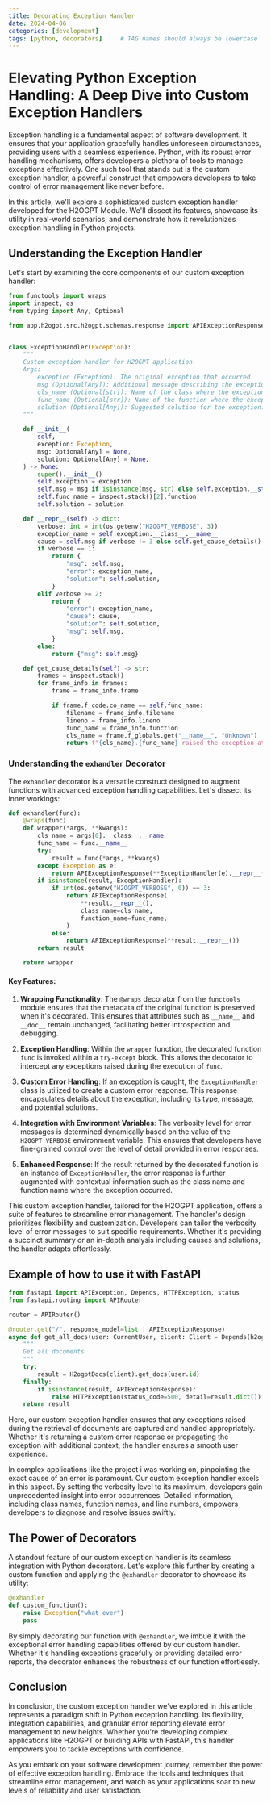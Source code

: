 ```yaml
---
title: Decorating Exception Handler
date: 2024-04-06
categories: [development]
tags: [python, decorators]     # TAG names should always be lowercase
---
```


# Elevating Python Exception Handling: A Deep Dive into Custom Exception Handlers

Exception handling is a fundamental aspect of software development. It ensures that your application gracefully handles unforeseen circumstances, providing users with a seamless experience. Python, with its robust error handling mechanisms, offers developers a plethora of tools to manage exceptions effectively. One such tool that stands out is the custom exception handler, a powerful construct that empowers developers to take control of error management like never before.

In this article, we'll explore a sophisticated custom exception handler developed for the H2OGPT Module. We'll dissect its features, showcase its utility in real-world scenarios, and demonstrate how it revolutionizes exception handling in Python projects.

## Understanding the Exception Handler

Let's start by examining the core components of our custom exception handler:

```python
from functools import wraps
import inspect, os
from typing import Any, Optional

from app.h2ogpt.src.h2ogpt.schemas.response import APIExceptionResponse


class ExceptionHandler(Exception):
    """
    Custom exception handler for H2OGPT application.
    Args:
        exception (Exception): The original exception that occurred.
        msg (Optional[Any]): Additional message describing the exception.
        cls_name (Optional[str]): Name of the class where the exception occurred.
        func_name (Optional[str]): Name of the function where the exception occurred.
        solution (Optional[Any]): Suggested solution for the exception.
    """

    def __init__(
        self,
        exception: Exception,
        msg: Optional[Any] = None,
        solution: Optional[Any] = None,
    ) -> None:
        super().__init__()
        self.exception = exception
        self.msg = msg if isinstance(msg, str) else self.exception.__str__()
        self.func_name = inspect.stack()[2].function
        self.solution = solution

    def __repr__(self) -> dict:
        verbose: int = int(os.getenv("H2OGPT_VERBOSE", 3))
        exception_name = self.exception.__class__.__name__
        cause = self.msg if verbose != 3 else self.get_cause_details()
        if verbose == 1:
            return {
                "msg": self.msg,
                "error": exception_name,
                "solution": self.solution,
            }
        elif verbose >= 2:
            return {
                "error": exception_name,
                "cause": cause,
                "solution": self.solution,
                "msg": self.msg,
            }
        else:
            return {"msg": self.msg}

    def get_cause_details(self) -> str:
        frames = inspect.stack()
        for frame_info in frames:
            frame = frame_info.frame

            if frame.f_code.co_name == self.func_name:
                filename = frame_info.filename
                lineno = frame_info.lineno
                func_name = frame_info.function
                cls_name = frame.f_globals.get("__name__", "Unknown")
                return f"{cls_name}.{func_name} raised the exception at line {lineno} in {filename}"
```

### Understanding the `exhandler` Decorator

The `exhandler` decorator is a versatile construct designed to augment functions with advanced exception handling capabilities. Let's dissect its inner workings:

```python
def exhandler(func):
    @wraps(func)
    def wrapper(*args, **kwargs):
        cls_name = args[0].__class__.__name__
        func_name = func.__name__
        try:
            result = func(*args, **kwargs)
        except Exception as e:
            return APIExceptionResponse(**ExceptionHandler(e).__repr__())
        if isinstance(result, ExceptionHandler):
            if int(os.getenv("H2OGPT_VERBOSE", 0)) == 3:
                return APIExceptionResponse(
                    **result.__repr__(),
                    class_name=cls_name,
                    function_name=func_name,
                )
            else:
                return APIExceptionResponse(**result.__repr__())
        return result

    return wrapper
```

#### Key Features:

1. **Wrapping Functionality**: The `@wraps` decorator from the `functools` module ensures that the metadata of the original function is preserved when it's decorated. This ensures that attributes such as `__name__` and `__doc__` remain unchanged, facilitating better introspection and debugging.

2. **Exception Handling**: Within the `wrapper` function, the decorated function `func` is invoked within a `try-except` block. This allows the decorator to intercept any exceptions raised during the execution of `func`.

3. **Custom Error Handling**: If an exception is caught, the `ExceptionHandler` class is utilized to create a custom error response. This response encapsulates details about the exception, including its type, message, and potential solutions.

4. **Integration with Environment Variables**: The verbosity level for error messages is determined dynamically based on the value of the `H2OGPT_VERBOSE` environment variable. This ensures that developers have fine-grained control over the level of detail provided in error responses.

5. **Enhanced Response**: If the result returned by the decorated function is an instance of `ExceptionHandler`, the error response is further augmented with contextual information such as the class name and function name where the exception occurred.

This custom exception handler, tailored for the H2OGPT application, offers a suite of features to streamline error management. The handler's design prioritizes flexibility and customization. Developers can tailor the verbosity level of error messages to suit specific requirements. Whether it's providing a succinct summary or an in-depth analysis including causes and solutions, the handler adapts effortlessly.


## Example of how to use it with FastAPI

```python
from fastapi import APIException, Depends, HTTPException, status
from fastapi.routing import APIRouter

router = APIRouter()

@router.get("/", response_model=list | APIExceptionResponse)
async def get_all_docs(user: CurrentUser, client: Client = Depends(h2ogpt_client)):
    """
    Get all documents
    """
    try:
        result = H2ogptDocs(client).get_docs(user.id)
    finally:
        if isinstance(result, APIExceptionResponse):
            raise HTTPException(status_code=500, detail=result.dict())
    return result
```

Here, our custom exception handler ensures that any exceptions raised during the retrieval of documents are captured and handled appropriately. Whether it's returning a custom error response or propagating the exception with additional context, the handler ensures a smooth user experience.

In complex applications like the project i was working on, pinpointing the exact cause of an error is paramount. Our custom exception handler excels in this aspect. By setting the verbosity level to its maximum, developers gain unprecedented insight into error occurrences. Detailed information, including class names, function names, and line numbers, empowers developers to diagnose and resolve issues swiftly.


## The Power of Decorators

A standout feature of our custom exception handler is its seamless integration with Python decorators. Let's explore this further by creating a custom function and applying the `@exhandler` decorator to showcase its utility:

```python
@exhandler
def custom_function():
    raise Exception("what ever")
    pass
```

By simply decorating our function with `@exhandler`, we imbue it with the exceptional error handling capabilities offered by our custom handler. Whether it's handling exceptions gracefully or providing detailed error reports, the decorator enhances the robustness of our function effortlessly.

## Conclusion

In conclusion, the custom exception handler we've explored in this article represents a paradigm shift in Python exception handling. Its flexibility, integration capabilities, and granular error reporting elevate error management to new heights. Whether you're developing complex applications like H2OGPT or building APIs with FastAPI, this handler empowers you to tackle exceptions with confidence.

As you embark on your software development journey, remember the power of effective exception handling. Embrace the tools and techniques that streamline error management, and watch as your applications soar to new levels of reliability and user satisfaction.